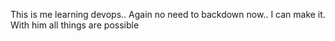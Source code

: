 This is me learning devops..
Again no need to backdown now..
I can make it. With him all things are possible
